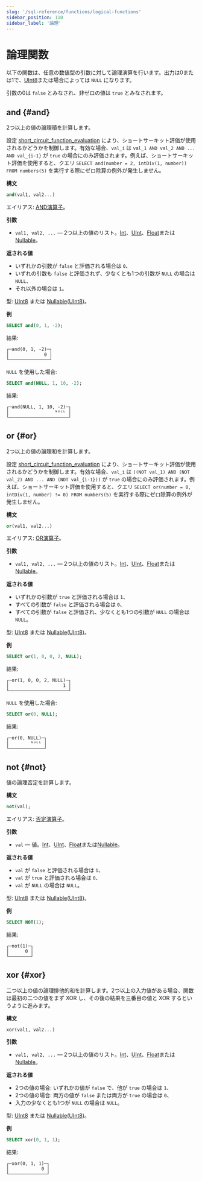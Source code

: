 ```yaml
---
slug: '/sql-reference/functions/logical-functions'
sidebar_position: 110
sidebar_label: '論理'
---
```



# 論理関数

以下の関数は、任意の数値型の引数に対して論理演算を行います。出力は0または1で、[UInt8](../data-types/int-uint.md)または場合によっては `NULL` になります。

引数の0は `false` とみなされ、非ゼロの値は `true` とみなされます。

## and {#and}

2つ以上の値の論理積を計算します。

設定 [short_circuit_function_evaluation](/operations/settings/settings#short_circuit_function_evaluation) により、ショートサーキット評価が使用されるかどうかを制御します。有効な場合、`val_i` は `val_1 AND val_2 AND ... AND val_{i-1}` が `true` の場合にのみ評価されます。例えば、ショートサーキット評価を使用すると、クエリ `SELECT and(number = 2, intDiv(1, number)) FROM numbers(5)` を実行する際にゼロ除算の例外が発生しません。

**構文**

``` sql
and(val1, val2...)
```

エイリアス: [AND演算子](../../sql-reference/operators/index.md#logical-and-operator)。

**引数**

- `val1, val2, ...` — 2つ以上の値のリスト。[Int](../data-types/int-uint.md)、[UInt](../data-types/int-uint.md)、[Float](../data-types/float.md)または[Nullable](../data-types/nullable.md)。

**返される値**

- いずれかの引数が `false` と評価される場合は `0`、
- いずれの引数も `false` と評価されず、少なくとも1つの引数が `NULL` の場合は `NULL`、
- それ以外の場合は `1`。

型: [UInt8](../../sql-reference/data-types/int-uint.md) または [Nullable](../../sql-reference/data-types/nullable.md)([UInt8](../../sql-reference/data-types/int-uint.md))。

**例**

``` sql
SELECT and(0, 1, -2);
```

結果:

``` text
┌─and(0, 1, -2)─┐
│             0 │
└───────────────┘
```

`NULL` を使用した場合:

``` sql
SELECT and(NULL, 1, 10, -2);
```

結果:

``` text
┌─and(NULL, 1, 10, -2)─┐
│                 ᴺᵁᴸᴸ │
└──────────────────────┘
```

## or {#or}

2つ以上の値の論理和を計算します。

設定 [short_circuit_function_evaluation](/operations/settings/settings#short_circuit_function_evaluation) により、ショートサーキット評価が使用されるかどうかを制御します。有効な場合、`val_i` は `((NOT val_1) AND (NOT val_2) AND ... AND (NOT val_{i-1}))` が `true` の場合にのみ評価されます。例えば、ショートサーキット評価を使用すると、クエリ `SELECT or(number = 0, intDiv(1, number) != 0) FROM numbers(5)` を実行する際にゼロ除算の例外が発生しません。

**構文**

``` sql
or(val1, val2...)
```

エイリアス: [OR演算子](../../sql-reference/operators/index.md#logical-or-operator)。

**引数**

- `val1, val2, ...` — 2つ以上の値のリスト。[Int](../data-types/int-uint.md)、[UInt](../data-types/int-uint.md)、[Float](../data-types/float.md)または[Nullable](../data-types/nullable.md)。

**返される値**

- いずれかの引数が `true` と評価される場合は `1`、
- すべての引数が `false` と評価される場合は `0`、
- すべての引数が `false` と評価され、少なくとも1つの引数が `NULL` の場合は `NULL`。

型: [UInt8](../../sql-reference/data-types/int-uint.md) または [Nullable](../../sql-reference/data-types/nullable.md)([UInt8](../../sql-reference/data-types/int-uint.md))。

**例**

``` sql
SELECT or(1, 0, 0, 2, NULL);
```

結果:

``` text
┌─or(1, 0, 0, 2, NULL)─┐
│                    1 │
└──────────────────────┘
```

`NULL` を使用した場合:

``` sql
SELECT or(0, NULL);
```

結果:

``` text
┌─or(0, NULL)─┐
│        ᴺᵁᴸᴸ │
└─────────────┘
```

## not {#not}

値の論理否定を計算します。

**構文**

``` sql
not(val);
```

エイリアス: [否定演算子](../../sql-reference/operators/index.md#logical-negation-operator)。

**引数**

- `val` — 値。[Int](../data-types/int-uint.md)、[UInt](../data-types/int-uint.md)、[Float](../data-types/float.md)または[Nullable](../data-types/nullable.md)。

**返される値**

- `val` が `false` と評価される場合は `1`、
- `val` が `true` と評価される場合は `0`、
- `val` が `NULL` の場合は `NULL`。

型: [UInt8](../../sql-reference/data-types/int-uint.md) または [Nullable](../../sql-reference/data-types/nullable.md)([UInt8](../../sql-reference/data-types/int-uint.md))。

**例**

``` sql
SELECT NOT(1);
```

結果:

``` text
┌─not(1)─┐
│      0 │
└────────┘
```

## xor {#xor}

二つ以上の値の論理排他的和を計算します。2つ以上の入力値がある場合、関数は最初の二つの値をまず XOR し、その後の結果を三番目の値と XOR するというように進みます。

**構文**

``` sql
xor(val1, val2...)
```

**引数**

- `val1, val2, ...` — 2つ以上の値のリスト。[Int](../data-types/int-uint.md)、[UInt](../data-types/int-uint.md)、[Float](../data-types/float.md)または[Nullable](../data-types/nullable.md)。

**返される値**

- 2つの値の場合: いずれかの値が `false` で、他が `true` の場合は `1`、
- 2つの値の場合: 両方の値が `false` または両方が `true` の場合は `0`、
- 入力の少なくとも1つが `NULL` の場合は `NULL`。

型: [UInt8](../../sql-reference/data-types/int-uint.md) または [Nullable](../../sql-reference/data-types/nullable.md)([UInt8](../../sql-reference/data-types/int-uint.md))。

**例**

``` sql
SELECT xor(0, 1, 1);
```

結果:

``` text
┌─xor(0, 1, 1)─┐
│            0 │
└──────────────┘
```
